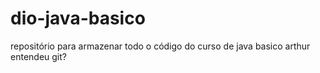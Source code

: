 # dio-java-basico
repositório para armazenar todo o código do curso de java basico
arthur
entendeu git?
